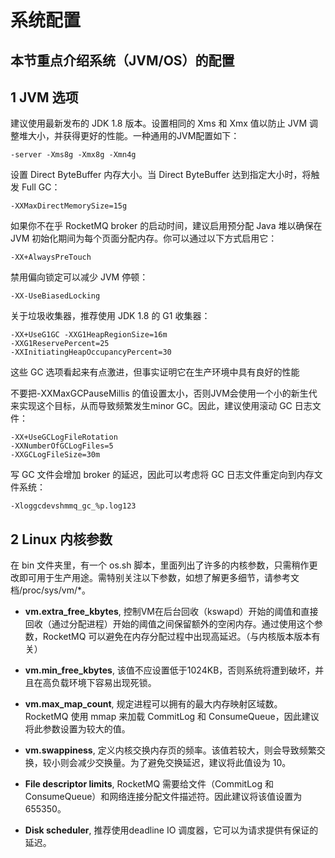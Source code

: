 # 系统配置

本节重点介绍系统（JVM/OS）的配置 
---

## **1 JVM 选项** ##

建议使用最新发布的 JDK 1.8 版本。设置相同的 Xms 和 Xmx 值以防止 JVM 调整堆大小，并获得更好的性能。一种通用的JVM配置如下： 

    -server -Xms8g -Xmx8g -Xmn4g

设置 Direct ByteBuffer 内存大小。当 Direct ByteBuffer 达到指定大小时，将触发 Full GC：

    -XXMaxDirectMemorySize=15g

如果你不在乎 RocketMQ broker 的启动时间，建议启用预分配 Java 堆以确保在 JVM 初始化期间为每个页面分配内存。你可以通过以下方式启用它： 
    
    -XX+AlwaysPreTouch

禁用偏向锁定可以减少 JVM 停顿： 

    -XX-UseBiasedLocking

关于垃圾收集器，推荐使用 JDK 1.8 的 G1 收集器： 

    -XX+UseG1GC -XXG1HeapRegionSize=16m 
    -XXG1ReservePercent=25
    -XXInitiatingHeapOccupancyPercent=30

这些 GC 选项看起来有点激进，但事实证明它在生产环境中具有良好的性能 

不要把-XXMaxGCPauseMillis 的值设置太小，否则JVM会使用一个小的新生代来实现这个目标，从而导致频繁发生minor GC。因此，建议使用滚动 GC 日志文件：
    
    -XX+UseGCLogFileRotation 
    -XXNumberOfGCLogFiles=5 
    -XXGCLogFileSize=30m
    
写 GC 文件会增加 broker 的延迟，因此可以考虑将 GC 日志文件重定向到内存文件系统：
    
    -Xloggcdevshmmq_gc_%p.log123

## 2 Linux 内核参数 ##

在 bin 文件夹里，有一个 os.sh 脚本，里面列出了许多的内核参数，只需稍作更改即可用于生产用途。需特别关注以下参数，如想了解更多细节，请参考文档/proc/sys/vm/*。 



- **vm.extra_free_kbytes**, 控制VM在后台回收（kswapd）开始的阈值和直接回收（通过分配进程）开始的阈值之间保留额外的空闲内存。通过使用这个参数，RocketMQ 可以避免在内存分配过程中出现高延迟。（与内核版本版本有关）



- **vm.min_free_kbytes**, 该值不应设置低于1024KB，否则系统将遭到破坏，并且在高负载环境下容易出现死锁。 





- **vm.max_map_count**, 规定进程可以拥有的最大内存映射区域数。 RocketMQ 使用 mmap 来加载 CommitLog 和 ConsumeQueue，因此建议将此参数设置为较大的值。 



- **vm.swappiness**, 定义内核交换内存页的频率。该值若较大，则会导致频繁交换，较小则会减少交换量。为了避免交换延迟，建议将此值设为 10。 



- **File descriptor limits**, RocketMQ 需要给文件（CommitLog 和 ConsumeQueue）和网络连接分配文件描述符。因此建议将该值设置为 655350。 



- **Disk scheduler**, 推荐使用deadline IO 调度器，它可以为请求提供有保证的延迟。 